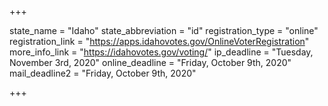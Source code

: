+++

state_name = "Idaho"
state_abbreviation = "id"
registration_type = "online"
registration_link = "https://apps.idahovotes.gov/OnlineVoterRegistration"
more_info_link = "https://idahovotes.gov/voting/"
ip_deadline = "Tuesday, November 3rd, 2020"
online_deadline = "Friday, October 9th, 2020"
mail_deadline2 = "Friday, October 9th, 2020"

+++